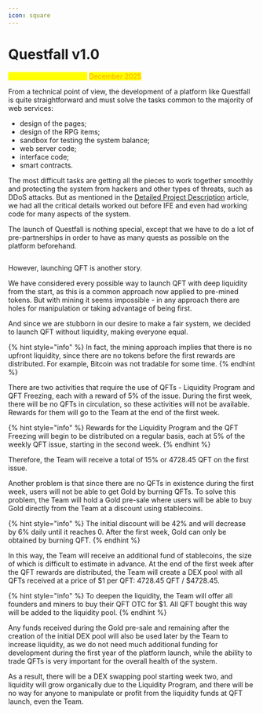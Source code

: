 ```yaml
---
icon: square
---
```


# Questfall v1.0

<mark style="color:yellow;">Scheduled for release in</mark> <mark style="color:orange;">December 2025</mark>

From a technical point of view, the development of a platform like Questfall is quite straightforward and must solve the tasks common to the majority of web services:

* design of the pages;
* design of the RPG items;
* sandbox for testing the system balance;
* web server code;
* interface code;
* smart contracts.&#x20;

The most difficult tasks are getting all the pieces to work together smoothly and protecting the system from hackers and other types of threats, such as DDoS attacks. But as mentioned in the [Detailed Project Description](project-overview.md) article, we had all the critical details worked out before IFE and even had working code for many aspects of the system.

The launch of Questfall is nothing special, except that we have to do a lot of pre-partnerships in order to have as many quests as possible on the platform beforehand.

<figure><img src="../.gitbook/assets/screenshot.avif" alt=""><figcaption></figcaption></figure>

However, launching QFT is another story.&#x20;

We have considered every possible way to launch QFT with deep liquidity from the start, as this is a common approach now applied to pre-mined tokens. But with mining it seems impossible - in any approach there are holes for manipulation or taking advantage of being first.

And since we are stubborn in our desire to make a fair system, we decided to launch QFT without liquidity, making everyone equal.

{% hint style="info" %}
In fact, the mining approach implies that there is no upfront liquidity, since there are no tokens before the first rewards are distributed. For example, Bitcoin was not tradable for some time.
{% endhint %}

There are two activities that require the use of QFTs - Liquidity Program and QFT Freezing, each with a reward of 5% of the issue. During the first week, there will be no QFTs in circulation, so these activities will not be available. Rewards for them will go to the Team at the end of the first week.

{% hint style="info" %}
Rewards for the Liquidity Program and the QFT Freezing will begin to be distributed on a regular basis, each at 5% of the weekly QFT issue, starting in the second week.
{% endhint %}

Therefore, the Team will receive a total of 15% or 4728.45 QFT on the first issue.

Another problem is that since there are no QFTs in existence during the first week, users will not be able to get Gold by burning QFTs. To solve this problem, the Team will hold a Gold pre-sale where users will be able to buy Gold directly from the Team at a discount using stablecoins.

{% hint style="info" %}
The initial discount will be 42% and will decrease by 6% daily until it reaches 0. After the first week, Gold can only be obtained by burning QFT.
{% endhint %}

In this way, the Team will receive an additional fund of stablecoins, the size of which is difficult to estimate in advance. At the end of the first week after the QFT rewards are distributed, the Team will create a DEX pool with all QFTs received at a price of $1 per QFT: 4728.45 QFT / $4728.45.

{% hint style="info" %}
To deepen the liquidity, the Team will offer all founders and miners to buy their QFT OTC for $1. All QFT bought this way will be added to the liquidity pool.
{% endhint %}

Any funds received during the Gold pre-sale and remaining after the creation of the initial DEX pool will also be used later by the Team to increase liquidity, as we do not need much additional funding for development during the first year of the platform launch, while the ability to trade QFTs is very important for the overall health of the system.

As a result, there will be a DEX swapping pool starting week two, and liquidity will grow organically due to the Liquidity Program, and there will be no way for anyone to manipulate or profit from the liquidity funds at QFT launch, even the Team.
